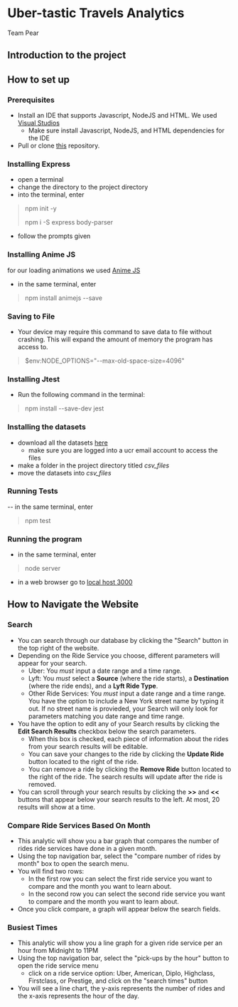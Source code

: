 # Uber-tastic Travels Analytics 
Team Pear


## Introduction to the project

## How to set up
### Prerequisites

- Install an IDE that supports Javascript, NodeJS and HTML. We used [Visual Studios](https://visualstudio.microsoft.com/downloads/)
  - Make sure install Javascript, NodeJS, and HTML dependencies for the IDE
- Pull or clone [this](https://github.com/ucr-cs180-fall21/cs180project-021-team-pear-1.git) repository.

### Installing Express

- open a terminal
- change the directory to the project directory
- into the terminal, enter 
> npm init -y
> 
> npm i -S express body-parser
- follow the prompts given

### Installing Anime JS

for our loading animations we used [Anime JS](https://animejs.com/)
- in the same terminal, enter
> npm install animejs --save

### Saving to File

- Your device may require this command to save data to file without crashing. This will expand the amount of memory the program has access to.
> $env:NODE_OPTIONS="--max-old-space-size=4096"

### Installing Jtest

- Run the following command in the terminal:
> npm install --save-dev jest

### Installing the datasets

- download all the datasets [here](https://drive.google.com/drive/u/3/folders/1_u6Z-ZV5rL95LQMRHPuvhntG_-pJlbWG)
  - make sure you are logged into a ucr email account to access the files
- make a folder in the project directory titled *csv_files*
- move the datasets into *csv_files*

### Running Tests
-- in the same terminal, enter
> npm test


### Running the program

- in the same terminal, enter 
> node server
- in a web browser go to [local host 3000](http://localhost:3000/)

## How to Navigate the Website
### Search

- You can search through our database by clicking the "Search" button in the top right of the website.
- Depending on the Ride Service you choose, different parameters will appear for your search.
   - Uber: You *must* input a date range and a time range.
   - Lyft: You *must* select a **Source** (where the ride starts), a **Destination** (where the ride ends), and a **Lyft Ride Type**.
   - Other Ride Services: You *must* input a date range and a time range. You have the option to include a New York street name by typing it out. If no street name is provieded, your Search will only look for parameters matching you date range and time range.
 - You have the option to edit any of your Search results by clicking the **Edit Search Results** checkbox below the search parameters.
    - When this box is checked, each piece of information about the rides from your search results will be editable.
    - You can save your changes to the ride by clicking the **Update Ride** button located to the right of the ride.
    - You can remove a ride by clicking the **Remove Ride** button located to the right of the ride. The search results will update after the ride is removed.
 - You can scroll through your search results by clicking the **>>** and **<<** buttons that appear below your search results to the left. At most, 20 results will show at a time.

### Compare Ride Services Based On Month

- This analytic will show you a bar graph that compares the number of rides ride services have done in a given month.
- Using the top navigation bar, select the "compare number of rides by month" box to open the search menu.
- You will find two rows:
  - In the first row you can select the first ride service you want to compare and the month you want to learn about.
  - In the second row you can select the second ride service you want to compare and the month you want to learn about.
- Once you click compare, a graph will appear below the search fields.


### Busiest Times

- This analytic will show you a line graph for a given ride service per an hour from Midnight to 11PM
- Using the top navigation bar, select the "pick-ups by the hour" button to open the ride service menu
  - click on a ride service option: Uber, American, Diplo, Highclass, Firstclass, or Prestige, and click on the "search times" button
- You will see a line chart, the y-axis represents the number of rides and the x-axis represents the hour of the day.
